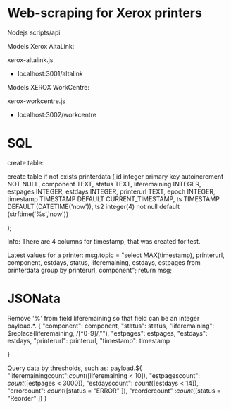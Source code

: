 Web-scraping for Xerox printers
====================================================
Nodejs scripts/api

Models Xerox AltaLink:

xerox-altalink.js
- localhost:3001/altalink


Models XEROX WorkCentre:

xerox-workcentre.js
- localhost:3002/workcentre



SQL
====================================================
create table:

create table if not exists printerdata (
   id integer primary key autoincrement NOT NULL,
   component TEXT,
   status TEXT,
   liferemaining INTEGER,
   estpages INTEGER,
   estdays INTEGER,
   printerurl TEXT,
   epoch INTEGER,
   timestamp TIMESTAMP DEFAULT CURRENT_TIMESTAMP,
   ts TIMESTAMP DEFAULT (DATETIME('now')),
   ts2 integer(4) not null default (strftime('%s','now'))


);

Info: There are 4 columns for timestamp, that was created for test.



Latest values for a printer:
msg.topic = "select MAX(timestamp), printerurl, component, estdays, status, liferemaining, estdays, estpages from printerdata group by printerurl, component";
return msg;


JSONata
====================================================
Remove '%' from field liferemaining so that field can be an integer
payload.*. {
    "component": component,
    "status": status,
    "liferemaining": $replace(liferemaining,  /[^0-9]/,""),
    "estpages": estpages,
    "estdays": estdays,
    "printerurl": printerurl,
    "timestamp": timestamp
    
}


Query data by thresholds, such as:
payload.${
    "liferemainingcount":$count($[liferemaining < 10]),
    "estpagescount": $count($[estpages < 3000]),
    "estdayscount": $count($[estdays < 14]),
    "errorcount": $count($[status = "ERROR" ]),
    "reordercount" :$count($[status = "Reorder" ])
}



